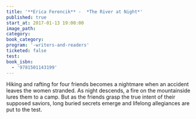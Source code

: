 ```yaml
---
title: '**Erica Ferencik** -  *The River at Night*'
published: true
start_at: 2017-01-13 19:00:00
image_path:
category:
book_category:
program: '-writers-and-readers'
ticketed: false
test:
book_isbn:
  - '9781501143199'
---
```



Hiking and rafting for four friends becomes a nightmare when an accident leaves the women stranded. As night descends, a fire on the mountainside lures them to a camp. But as the friends grasp the true intent of their supposed saviors, long buried secrets emerge and lifelong allegiances are put to the test.

